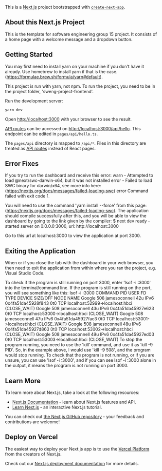 This is a [Next.js](https://nextjs.org/) project bootstrapped with [`create-next-app`](https://github.com/vercel/next.js/tree/canary/packages/create-next-app).

## About this Next.js Project
This is the template for software engineering group 15 project. It consists of a home page with a welcome message and a dropdown button.

## Getting Started
You may first need to install yarn on your machine if you don't have it already. Use homebrew to install yarn if that is the case.
(https://formulae.brew.sh/formula/yarn#default).

This project is run with yarn, not npm.
To run the project, you need to be in the project folder, 'sweng-project-frontend'.

Run the development server:

```bash
yarn dev
```

Open [http://localhost:3000](http://localhost:3000) with your browser to see the result.

[API routes](https://nextjs.org/docs/api-routes/introduction) can be accessed on [http://localhost:3000/api/hello](http://localhost:3000/api/hello). This endpoint can be edited in `pages/api/hello.ts`.

The `pages/api` directory is mapped to `/api/*`. Files in this directory are treated as [API routes](https://nextjs.org/docs/api-routes/introduction) instead of React pages.

## Error Fixes
If you try to run the dashboard and receive this error: 
warn  - Attempted to load @next/swc-darwin-x64, but it was not installed
error - Failed to load SWC binary for darwin/x64, see more info here: (https://nextjs.org/docs/messages/failed-loading-swc)
error Command failed with exit code 1.

You will need to use the command 'yarn install --force' from this page: (https://nextjs.org/docs/messages/failed-loading-swc).
The application should compile successfully after this, and you will be able to view the dashboard by going to the link given by the compiler:
$ next dev
ready - started server on 0.0.0.0:3000, url: http://localhost:3000

Go to this url at localhost:3000 to view the application at port 3000.

## Exiting the Application
When or if you close the tab with the dashboard in your web browser, you then need to exit the application from within where you ran the project, e.g. Visual Studio Code.

To check if the program is still running on port 3000, enter 'lsof -i :3000' into the terminal/command line. 
If the program is still running on the port, you will see something like this:
lsof -i :3000
COMMAND   PID          USER   FD   TYPE             DEVICE SIZE/OFF NODE NAME
Google    508 jamesoconnell   42u  IPv6 0x4fa51da45928f843      0t0  TCP localhost:52999->localhost:hbci (CLOSE_WAIT)
Google    508 jamesoconnell   43u  IPv6 0x4fa51da45927e623      0t0  TCP localhost:53000->localhost:hbci (CLOSE_WAIT)
Google    508 jamesoconnell   47u  IPv6 0x4fa51da45927fac3      0t0  TCP localhost:53001->localhost:hbci (CLOSE_WAIT)
Google    508 jamesoconnell   48u  IPv6 0x4fa51da45927d863      0t0  TCP localhost:53002->localhost:hbci (CLOSE_WAIT)
Google    508 jamesoconnell   49u  IPv6 0x4fa51da45927ed03      0t0  TCP localhost:53003->localhost:hbci (CLOSE_WAIT)
To stop the program running, you need to use the 'kill' command, and use it as 'kill -9 PID'. 
So, in the example above, I would use 'kill -9 508', and the program would stop running.
To check that the program is not running, or if you are unsure, you can use 'lsof -i :3000', and if you can see 
lsof -i :3000 alone in the output, it means the program is not running on port 3000.

## Learn More

To learn more about Next.js, take a look at the following resources:

- [Next.js Documentation](https://nextjs.org/docs) - learn about Next.js features and API.
- [Learn Next.js](https://nextjs.org/learn) - an interactive Next.js tutorial.

You can check out [the Next.js GitHub repository](https://github.com/vercel/next.js/) - your feedback and contributions are welcome!

## Deploy on Vercel

The easiest way to deploy your Next.js app is to use the [Vercel Platform](https://vercel.com/new?utm_medium=default-template&filter=next.js&utm_source=create-next-app&utm_campaign=create-next-app-readme) from the creators of Next.js.

Check out our [Next.js deployment documentation](https://nextjs.org/docs/deployment) for more details.
